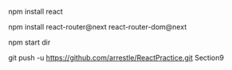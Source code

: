 npm install react

npm install react-router@next react-router-dom@next

npm start
dir

git push -u https://github.com/arrestle/ReactPractice.git Section9

